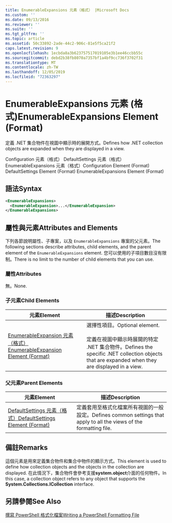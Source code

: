 ```yaml
---
title: EnumerableExpansions 元素（格式） |Microsoft Docs
ms.custom: ''
ms.date: 09/13/2016
ms.reviewer: ''
ms.suite: ''
ms.tgt_pltfrm: ''
ms.topic: article
ms.assetid: 50c33892-2ade-44c2-906c-81e5f5ca21f2
caps.latest.revision: 9
ms.openlocfilehash: 1ecbda8a3b623757517019105e3b1ee46ccbb55c
ms.sourcegitcommit: debd2b38fb8070a7357bf1a4bf9cc736f3702f31
ms.translationtype: MT
ms.contentlocale: zh-TW
ms.lasthandoff: 12/05/2019
ms.locfileid: "72363297"
---
```

# <a name="enumerableexpansions-element-format"></a><span data-ttu-id="f995e-102">EnumerableExpansions 元素 (格式)</span><span class="sxs-lookup"><span data-stu-id="f995e-102">EnumerableExpansions Element (Format)</span></span>

<span data-ttu-id="f995e-103">定義 .NET 集合物件在視圖中顯示時的展開方式。</span><span class="sxs-lookup"><span data-stu-id="f995e-103">Defines how .NET collection objects are expanded when they are displayed in a view.</span></span>

<span data-ttu-id="f995e-104">Configuration 元素（格式） DefaultSettings 元素（格式） EnumerableExpansions 元素（格式）</span><span class="sxs-lookup"><span data-stu-id="f995e-104">Configuration Element (Format) DefaultSettings Element (Format) EnumerableExpansions Element (Format)</span></span>

## <a name="syntax"></a><span data-ttu-id="f995e-105">語法</span><span class="sxs-lookup"><span data-stu-id="f995e-105">Syntax</span></span>

```xml
<EnumerableExpansions>
  <EnumerableExpansion>...</EnumerableExpansion>
</EnumerableExpansions>
```

## <a name="attributes-and-elements"></a><span data-ttu-id="f995e-106">屬性與元素</span><span class="sxs-lookup"><span data-stu-id="f995e-106">Attributes and Elements</span></span>

<span data-ttu-id="f995e-107">下列各節說明屬性、子專案，以及 `EnumerableExpansions` 專案的父元素。</span><span class="sxs-lookup"><span data-stu-id="f995e-107">The following sections describe attributes, child elements, and the parent element of the `EnumerableExpansions` element.</span></span> <span data-ttu-id="f995e-108">您可以使用的子項目數目沒有限制。</span><span class="sxs-lookup"><span data-stu-id="f995e-108">There is no limit to the number of child elements that you can use.</span></span>

### <a name="attributes"></a><span data-ttu-id="f995e-109">屬性</span><span class="sxs-lookup"><span data-stu-id="f995e-109">Attributes</span></span>

<span data-ttu-id="f995e-110">無。</span><span class="sxs-lookup"><span data-stu-id="f995e-110">None.</span></span>

### <a name="child-elements"></a><span data-ttu-id="f995e-111">子元素</span><span class="sxs-lookup"><span data-stu-id="f995e-111">Child Elements</span></span>

|<span data-ttu-id="f995e-112">元素</span><span class="sxs-lookup"><span data-stu-id="f995e-112">Element</span></span>|<span data-ttu-id="f995e-113">描述</span><span class="sxs-lookup"><span data-stu-id="f995e-113">Description</span></span>|
|-------------|-----------------|
|[<span data-ttu-id="f995e-114">EnumerableExpansion 元素（格式）</span><span class="sxs-lookup"><span data-stu-id="f995e-114">EnumerableExpansion Element (Format)</span></span>](./enumerableexpansion-element-format.md)|<span data-ttu-id="f995e-115">選擇性項目。</span><span class="sxs-lookup"><span data-stu-id="f995e-115">Optional element.</span></span><br /><br /> <span data-ttu-id="f995e-116">定義在視圖中顯示時展開的特定 .NET 集合物件。</span><span class="sxs-lookup"><span data-stu-id="f995e-116">Defines the specific .NET collection objects that are expanded when they are displayed in a view.</span></span>|

### <a name="parent-elements"></a><span data-ttu-id="f995e-117">父元素</span><span class="sxs-lookup"><span data-stu-id="f995e-117">Parent Elements</span></span>

|<span data-ttu-id="f995e-118">元素</span><span class="sxs-lookup"><span data-stu-id="f995e-118">Element</span></span>|<span data-ttu-id="f995e-119">描述</span><span class="sxs-lookup"><span data-stu-id="f995e-119">Description</span></span>|
|-------------|-----------------|
|[<span data-ttu-id="f995e-120">DefaultSettings 元素（格式）</span><span class="sxs-lookup"><span data-stu-id="f995e-120">DefaultSettings Element (Format)</span></span>](./defaultsettings-element-format.md)|<span data-ttu-id="f995e-121">定義套用至格式化檔案所有視圖的一般設定。</span><span class="sxs-lookup"><span data-stu-id="f995e-121">Defines common settings that apply to all the views of the formatting file.</span></span>|

## <a name="remarks"></a><span data-ttu-id="f995e-122">備註</span><span class="sxs-lookup"><span data-stu-id="f995e-122">Remarks</span></span>

<span data-ttu-id="f995e-123">這個元素是用來定義集合物件和集合中物件的顯示方式。</span><span class="sxs-lookup"><span data-stu-id="f995e-123">This element is used to define how collection objects and the objects in the collection are displayed.</span></span> <span data-ttu-id="f995e-124">在此情況下，集合物件會參考支援**system.object**介面的任何物件。</span><span class="sxs-lookup"><span data-stu-id="f995e-124">In this case, a collection object refers to any object that supports the  **System.Collections.ICollection** interface.</span></span>

## <a name="see-also"></a><span data-ttu-id="f995e-125">另請參閱</span><span class="sxs-lookup"><span data-stu-id="f995e-125">See Also</span></span>

[<span data-ttu-id="f995e-126">撰寫 PowerShell 格式化檔案</span><span class="sxs-lookup"><span data-stu-id="f995e-126">Writing a PowerShell Formatting File</span></span>](./writing-a-powershell-formatting-file.md)
